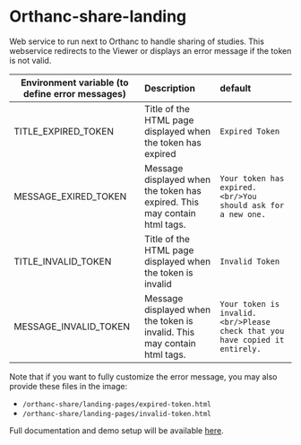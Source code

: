 # Orthanc-share-landing

Web service to run next to Orthanc to handle sharing of studies.
This webservice redirects to the Viewer or displays an error message if the token is not valid.


| Environment variable (to define error messages) | Description                                                                 | default                   |
|-------------------------------------------------|:----------------------------------------------------------------------------|:--------------------------|
| TITLE_EXPIRED_TOKEN                             | Title of the HTML page displayed when the token has expired                 | `Expired Token`           |
| MESSAGE_EXIRED_TOKEN                            | Message displayed when the token has expired.  This may contain html tags. | `Your token has expired.<br/>You should ask for a new one.` |
| TITLE_INVALID_TOKEN                             | Title of the HTML page displayed when the token is invalid                  | `Invalid Token`           |
| MESSAGE_INVALID_TOKEN                           | Message displayed when the token is invalid.  This may contain html tags.                                 | `Your token is invalid.<br/>Please check that you have copied it entirely.`  |

Note that if you want to fully customize the error message, you may also provide these files in the image:
- `/orthanc-share/landing-pages/expired-token.html`
- `/orthanc-share/landing-pages/invalid-token.html`

Full documentation and demo setup will be available [here](https://github.com/orthanc-team/orthanc-share/tree/main).

